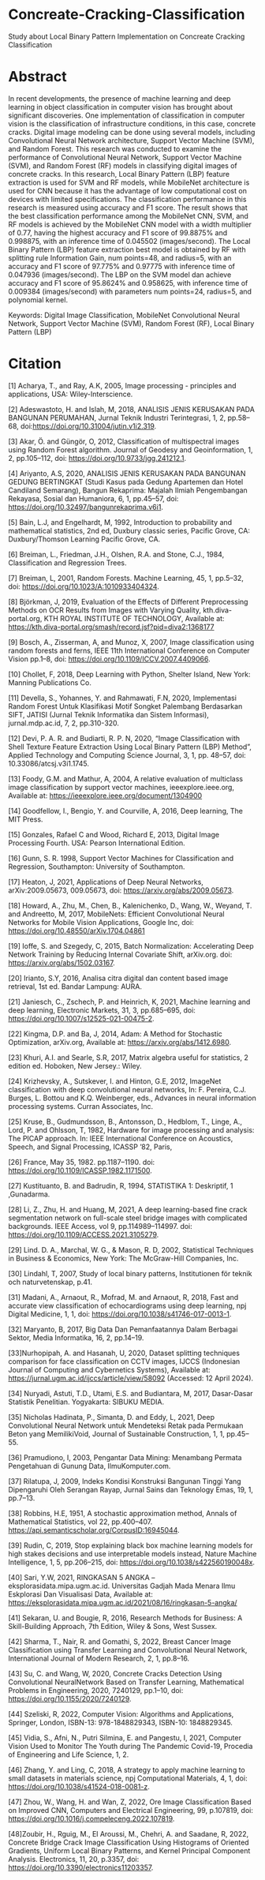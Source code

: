 # Concreate-Cracking-Classification
Study about Local Binary Pattern Implementation on Concreate Cracking Classification

# Abstract

In recent developments, the presence of machine learning and deep learning in object classification in computer vision has brought about significant discoveries. One implementation of classification in computer vision is the classification of infrastructure conditions, in this case, concrete cracks. Digital image modeling can be done using several models, including Convolutional Neural Network architecture, Support Vector Machine (SVM), and Random Forest. This research was conducted to examine the performance of Convolutional Neural Network, Support Vector Machine (SVM), and Random Forest (RF) models in classifying digital images of concrete cracks. In this research, Local Binary Pattern (LBP) feature extraction is used for SVM and RF models, while MobileNet architecture is used for CNN because it has the advantage of low computational cost on devices with limited specifications. The classification performance in this research is measured using accuracy and F1 score. The result shows that the best classification performance among the MobileNet CNN, SVM, and RF models is achieved by the MobileNet CNN model with a width multiplier of 0.77, having the highest accuracy and F1 score of 99.8875% and 0.998875, with an inference time of 0.045502 (images/second). The Local Binary Pattern (LBP) feature extraction best model is obtained by RF with splitting rule Information Gain, num points=48, and radius=5, with an accuracy and F1 score of 97.775% and 0.97775 with inference time of 0.047936 (images/second). The LBP on the SVM model dan achieve accuracy and F1 score of 95.8624% and 0.958625, with inference time of 0.009384 (images/second) with parameters num points=24, radius=5, and polynomial kernel. 

Keywords: Digital Image Classification, MobileNet Convolutional Neural Network, Support Vector Machine (SVM), Random Forest (RF), Local Binary Pattern (LBP)

# Citation
[1] Acharya, T., and Ray, A.K, 2005, Image processing - principles and applications, USA: Wiley-Interscience. 

[2] Adeswastoto, H. and Islah, M, 2018, ANALISIS JENIS KERUSAKAN PADA BANGUNAN PERUMAHAN, Jurnal Teknik Industri Terintegrasi, 1, 2, pp.58–68, doi:https://doi.org/10.31004/jutin.v1i2.319. 

[3] Akar, Ö. and Güngör, O, 2012, Classification of multispectral images using Random Forest algorithm. Journal of Geodesy and Geoinformation, 1, 2, pp.105–112, doi: https://doi.org/10.9733/jgg.241212.1.

[4] Ariyanto, A.S, 2020, ANALISIS JENIS KERUSAKAN PADA BANGUNAN GEDUNG BERTINGKAT (Studi Kasus pada Gedung Apartemen dan Hotel Candiland Semarang), Bangun Rekaprima: Majalah Ilmiah Pengembangan Rekayasa, Sosial dan Humaniora, 6, 1, pp.45–57, doi: https://doi.org/10.32497/bangunrekaprima.v6i1.

[5] Bain, L.J, and Engelhardt, M, 1992, Introduction to probability and mathematical statistics, 2nd ed, Duxbury classic series, Pacific Grove, CA: Duxbury/Thomson Learning Pacific Grove, CA. 

[6] Breiman, L., Friedman, J.H., Olshen, R.A. and Stone, C.J., 1984, Classification and Regression Trees.

[7] Breiman, L, 2001, Random Forests. Machine Learning, 45, 1, pp.5–32, doi: https://doi.org/10.1023/A:1010933404324.  

[8] Björkman, J, 2019, Evaluation of the Effects of Different Preprocessing Methods on OCR Results from Images with Varying Quality, kth.diva-portal.org, KTH ROYAL INSTITUTE OF TECHNOLOGY, Available at: https://kth.diva-portal.org/smash/record.jsf?pid=diva2:1368177 

[9] Bosch, A., Zisserman, A, and Munoz, X, 2007, Image classification using random forests and ferns, IEEE 11th International Conference on Computer Vision pp.1–8, doi: https://doi.org/10.1109/ICCV.2007.4409066.  

[10] Chollet, F, 2018, Deep Learning with Python, Shelter Island, New York: Manning Publications Co.

[11] Devella, S., Yohannes, Y. and Rahmawati, F.N, 2020, Implementasi Random Forest Untuk Klasifikasi Motif Songket Palembang Berdasarkan SIFT, JATISI (Jurnal Teknik Informatika dan Sistem Informasi), jurnal.mdp.ac.id, 7, 2, pp.310-320. 

[12] Devi, P. A. R. and Budiarti, R. P. N, 2020, “Image Classification with Shell Texture Feature Extraction Using Local Binary Pattern (LBP) Method”, Applied Technology and Computing Science Journal, 3, 1, pp. 48–57, doi: 10.33086/atcsj.v3i1.1745.  

[13] Foody, G.M. and Mathur, A, 2004, A relative evaluation of multiclass image classification by support vector machines, ieeexplore.ieee.org, Available at: https://ieeexplore.ieee.org/document/1304900 

[14] Goodfellow, I., Bengio, Y. and Courville, A, 2016, Deep learning, The MIT Press. 

[15] Gonzales, Rafael C and Wood, Richard E, 2013, Digital Image Processing Fourth. USA: Pearson International Edition. 

[16] Gunn, S. R. 1998, Support Vector Machines for Classification and Regression, Southampton: University of Southampton.

[17] Heaton, J, 2021, Applications of Deep Neural Networks, arXiv:2009.05673, 009.05673, doi: https://arxiv.org/abs/2009.05673. 

[18] Howard, A., Zhu, M., Chen, B., Kalenichenko, D., Wang, W., Weyand, T. and Andreetto, M, 2017, MobileNets: Efficient Convolutional Neural Networks for Mobile Vision Applications, Google Inc, doi: https://doi.org/10.48550/arXiv.1704.04861 

[19] Ioffe, S. and Szegedy, C, 2015, Batch Normalization: Accelerating Deep Network Training by Reducing Internal Covariate Shift, arXiv.org. doi: https://arxiv.org/abs/1502.03167. 

[20] Irianto, S.Y, 2016, Analisa citra digital dan content based image retrieval, 1st ed. Bandar Lampung: AURA.

[21] Janiesch, C., Zschech, P. and Heinrich, K, 2021, Machine learning and deep learning, Electronic Markets, 31, 3, pp.685–695, doi: https://doi.org/10.1007/s12525-021-00475-2. 

[22] Kingma, D.P. and Ba, J, 2014, Adam: A Method for Stochastic Optimization, arXiv.org, Available at: https://arxiv.org/abs/1412.6980. 

[23] Khuri, A.I. and Searle, S.R, 2017, Matrix algebra useful for statistics, 2 edition ed. Hoboken, New Jersey.: Wiley. 

[24] Krizhevsky, A., Sutskever, I. and Hinton, G.E, 2012, ImageNet classification with deep convolutional neural networks, In: F. Pereira, C.J. Burges, L. Bottou and K.Q. Weinberger, eds., Advances in neural information processing systems. Curran Associates, Inc.

[25] Kruse, B., Gudmundsson, B., Antonsson, D., Hedblom, T., Linge, A., Lord, P. and Ohlsson, T, 1982, Hardware for image processing and analysis: The PICAP approach. In: IEEE International Conference on Acoustics, Speech, and Signal Processing, ICASSP ’82, Paris, 

[26] France, May 35, 1982. pp.1187–1190. doi: https://doi.org/10.1109/ICASSP.1982.1171500.  

[27] Kustituanto, B. and Badrudin, R, 1994, STATISTIKA 1: Deskriptif, 1 ,Gunadarma. 

[28] Li, Z., Zhu, H. and Huang, M, 2021, A deep learning-based fine crack segmentation network on full-scale steel bridge images with complicated backgrounds. IEEE Access, vol 9, pp.114989–114997. doi: https://doi.org/10.1109/ACCESS.2021.3105279.  

[29] Lind. D. A., Marchal, W. G., & Mason, R. D, 2002, Statistical Techniques in Business & Economics, New York: The McGraw-Hill Companies, Inc. 

[30] Lindahl, T, 2007, Study of local binary patterns, Institutionen för teknik och naturvetenskap, p.41. 

[31] Madani, A., Arnaout, R., Mofrad, M. and Arnaout, R, 2018, Fast and accurate view classification of echocardiograms using deep learning, npj Digital Medicine, 1, 1, doi: https://doi.org/10.1038/s41746-017-0013-1.  

[32] Maryanto, B, 2017, Big Data Dan Pemanfaatannya Dalam Berbagai Sektor, Media Informatika, 16, 2, pp.14–19. 

[33]Nurhopipah, A. and Hasanah, U, 2020, Dataset splitting techniques comparison for face classification on CCTV images, IJCCS (Indonesian Journal of Computing and Cybernetics Systems), Available at: https://jurnal.ugm.ac.id/ijccs/article/view/58092 (Accessed: 12 April 2024). 

[34] Nuryadi, Astuti, T.D., Utami, E.S. and Budiantara, M, 2017, Dasar-Dasar Statistik Penelitian. Yogyakarta: SIBUKU MEDIA. 

[35] Nicholas Hadinata, P., Simanta, D. and Eddy, L, 2021, Deep Convolutional Neural Network untuk Mendeteksi Retak pada Permukaan Beton yang MemilikiVoid, Journal of Sustainable Construction, 1, 1, pp.45–55. 

[36] Pramudiono, I, 2003, Pengantar Data Mining: Menambang Permata Pengetahuan di Gunung Data, IlmuKomputer.com. 

[37] Rilatupa, J, 2009, Indeks Kondisi Konstruksi Bangunan Tinggi Yang Dipengaruhi Oleh Serangan Rayap, Jurnal Sains dan Teknology Emas, 19, 1, pp.7–13. 

[38] Robbins, H.E, 1951, A stochastic approximation method, Annals of Mathematical Statistics, vol 22, pp.400–407. https://api.semanticscholar.org/CorpusID:16945044. 

[39] Rudin, C, 2019, Stop explaining black box machine learning models for high stakes decisions and use interpretable models instead, Nature Machine Intelligence, 1, 5, pp.206–215, doi: https://doi.org/10.1038/s422560190048x. 

[40] Sari, Y.W, 2021, RINGKASAN 5 ANGKA – eksplorasidata.mipa.ugm.ac.id. Universitas Gadjah Mada Menara Ilmu Eskplorasi Dan Visualisasi Data, Available at: https://eksplorasidata.mipa.ugm.ac.id/2021/08/16/ringkasan-5-angka/  

[41] Sekaran, U. and Bougie, R, 2016, Research Methods for Business: A Skill-Building Approach, 7th Edition, Wiley & Sons, West Sussex.

[42] Sharma, T., Nair, R. and Gomathi, S, 2022, Breast Cancer Image Classification using Transfer Learning and Convolutional Neural Network, International Journal of Modern Research, 2, 1, pp.8–16. 

[43] Su, C. and Wang, W, 2020, Concrete Cracks Detection Using Convolutional NeuralNetwork Based on Transfer Learning, Mathematical Problems in Engineering, 2020, 7240129, pp.1–10, doi: https://doi.org/10.1155/2020/7240129.  

[44] Szeliski, R, 2022, Computer Vision: Algorithms and Applications, Springer, London, ISBN-13: 978-1848829343, ISBN-10: 1848829345.  

[45] Vidia, S., Afni, N., Putri Silmina, E. and Pangestu, I, 2021, Computer Vision Used to Monitor The Youth during The Pandemic Covid-19, Procedia of Engineering and Life Science, 1, 2.

[46] Zhang, Y. and Ling, C, 2018, A strategy to apply machine learning to small datasets in materials science, npj Computational Materials, 4, 1, doi: https://doi.org/10.1038/s41524-018-0081-z.  

[47] Zhou, W., Wang, H. and Wan, Z, 2022, Ore Image Classification Based on Improved CNN, Computers and Electrical Engineering, 99, p.107819, doi: https://doi.org/10.1016/j.compeleceng.2022.107819.  

[48]Zoubir, H., Rguig, M., El Aroussi, M., Chehri, A. and Saadane, R, 2022, Concrete Bridge Crack Image Classification Using Histograms of Oriented Gradients, Uniform Local Binary Patterns, and Kernel Principal Component Analysis. Electronics, 11, 20, p.3357, doi: https://doi.org/10.3390/electronics11203357. 
